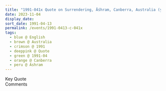 ```yaml
---
title: "1991-041x Quote on Surrendering, Āśhram, Canberra, Australia (year not sure)"
date: 2023-11-04
display_date: 
sort_date: 1991-04-13
permalink: /events/1991-0413-c-041x
tags:
  - blue @ English
  - brown @ Australia
  - crimson @ 1991
  - deeppink @ Quote
  - green @ 1991-04
  - orange @ Canberra
  - peru @ Ashram
---
```


<wave-list>
  <list-title color="green" width="75">Key Quote</list-title>
  <list-item color="BlanchedAlmond"  width="200"></list-item>
  <list-item color="Lavender"></list-item>
  <list-item color="BlanchedAlmond"></list-item>
</wave-list>

<br>

<wave-list>
  <list-title color="green" width="75">Comments</list-title>
  <list-item color="BlanchedAlmond"  width="200"></list-item>
  <list-item color="Lavender"></list-item>
  <list-item color="BlanchedAlmond"></list-item>
</wave-list>